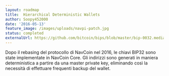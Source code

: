 ```yaml
---
layout: roadmap
title:  Hierarchical Deterministic Wallets
author: Soopy452000
date: '2016-05-13'
feature_image: /images/uploads/navpi-patch.jpg
status: completed
externalUrl: https://github.com/bitcoin/bips/blob/master/bip-0032.mediawiki
---
```


Dopo il rebasing del protocollo di NavCoin nel 2016, le chiavi BIP32 sono state implementate in NavCoin Core. Gli indirizzi sono generati in maniera deterministica a partire da una master private key, eliminando così la necessità di effettuare frequenti backup del wallet.
